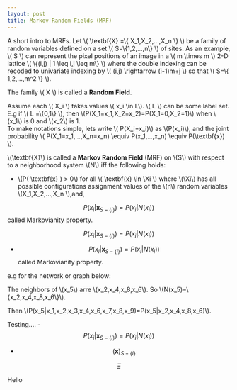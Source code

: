 ```yaml
---
layout: post
title: Markov Random Fields (MRF)
---
```


A short intro to MRFs. Let \\( \textbf{X} =\\{ X_1,X_2,...,X_n \\} \\) be a family of random variables defined on a set \\( S=\\{1,2,...,n\\} \\) of sites. 
As an example, \\( S \\) can represent the pixel positions of an image in a \\( m \times m \\) 2-D lattice \\( \\{(i,j) | 1 \leq i,j \leq m\\} \\) where the double indexing can be recoded to univariate indexing by \\( (i,j) \rightarrow (i-1)m+j \\) so that \\( S=\\{ 1,2,...,m^2 \\} \\). 

The family \\( X \\) is called a **Random Field**. 

Assume each \\( X_i \\) takes values \\( x_i \in L\\). \\( L \\) can be some label set. 
E.g if \\( L =\\{0,1\\} \\), then \\(P(X_1=x_1,X_2=x_2)=P(X_1=0,X_2=1)\\) when \\(x_1\\) is 0 and \\(x_2\\) is 1.  
To make notations simple, lets write \\( P(X_i=x_i)\\) as \\(P(x_i)\\), and the joint probability \\( P(X_1=x_1,...,X_n=x_n) \\equiv P(x_1,...,x_n) \\equiv  P(\textbf{x}) \\).

\\(\textbf{X}\\) is called a **Markov Random Field** (MRF) on \\(S\\) with respect to a neighborhood system \\(N\\) iff the following holds:
 
 - \\(P( \textbf{x} ) > 0\\) for all \\( \textbf{x} \in \Xi \\) where \\(\Xi\\) has all possible configurations assignment values of the \\(n\\) random variables \\(X_1,X_2,...,X_n \\),and, 

$$P(x_i|\textbf{x}_{S-\{i\}}) = P(x_i|N(x_i))$$ called Markovianity property.

$$P(x_i|\textbf{x}_{S-\{i\}}) = P(x_i|N(x_i))$$

- $$P(x_i|\textbf{x}_{S-\{i\}}) = P(x_i|N(x_i))$$ called Markovianity property.

e.g for the network or graph below:

The neighbors of \\(x_5\\) arre \\(x_2,x_4,x_8,x_6\\). So \\(N(x_5)=\\{x_2,x_4,x_8,x_6\\}\\). 

Then \\(P(x_5|x_1,x_2,x_3,x_4,x_6,x_7,x_8,x_9)=P(x_5|x_2,x_4,x_8,x_6)\\).

Testing....
-$$P(x_i|\textbf{x}_{S-\{i\}}) = P(x_i|N(x_i))$$
- $$(\textbf{x})_{S-\{i\}}$$

$$\Xi$$  

Hello
